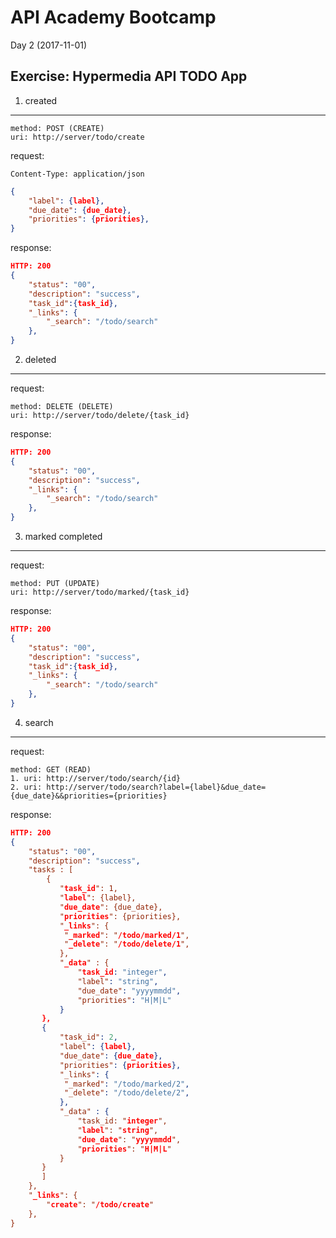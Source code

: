 API Academy Bootcamp
====================

Day 2 (2017-11-01)

## Exercise: Hypermedia API TODO App

1. created
----------

```
method: POST (CREATE)
uri: http://server/todo/create
```

request:

```
Content-Type: application/json
```

```json
{
	"label": {label},
    "due_date": {due_date},
    "priorities": {priorities},
}
```

response: 

```json
HTTP: 200
{
    "status": "00",
    "description": "success",
    "task_id":{task_id},
    "_links": {
        "_search": "/todo/search"
    },
}
```

2. deleted
----------

request:

```
method: DELETE (DELETE)
uri: http://server/todo/delete/{task_id}
```

response:

```json
HTTP: 200
{
    "status": "00",
    "description": "success",
    "_links": {
        "_search": "/todo/search"
    },
}
```

3. marked completed
----------

request:

```
method: PUT (UPDATE)
uri: http://server/todo/marked/{task_id}
```

response:

```json
HTTP: 200
{
    "status": "00",
    "description": "success",
    "task_id":{task_id},
    "_links": {
        "_search": "/todo/search"
    },
}

```

4. search
----------

request:

```
method: GET (READ)
1. uri: http://server/todo/search/{id}
2. uri: http://server/todo/search?label={label}&due_date={due_date}&&priorities={priorities}
```

response:

```json
HTTP: 200
{
    "status": "00",
    "description": "success",
    "tasks : [
    	{
           "task_id": 1,
           "label": {label},
           "due_date": {due_date},
           "priorities": {priorities},
           "_links": {
           	"_marked": "/todo/marked/1",
           	"_delete": "/todo/delete/1",
           },
           "_data" : {
               "task_id: "integer",
               "label": "string",
               "due_date": "yyyymmdd",
               "priorities": "H|M|L"
           }
       },
       {
           "task_id": 2,
           "label": {label},
           "due_date": {due_date},
           "priorities": {priorities},
           "_links": {
           	"_marked": "/todo/marked/2",
           	"_delete": "/todo/delete/2",
           },
           "_data" : {
               "task_id: "integer",
               "label": "string",
               "due_date": "yyyymmdd",
               "priorities": "H|M|L"
           }
       }
       ]
    },
    "_links": {
        "create": "/todo/create"
    },
}
```
